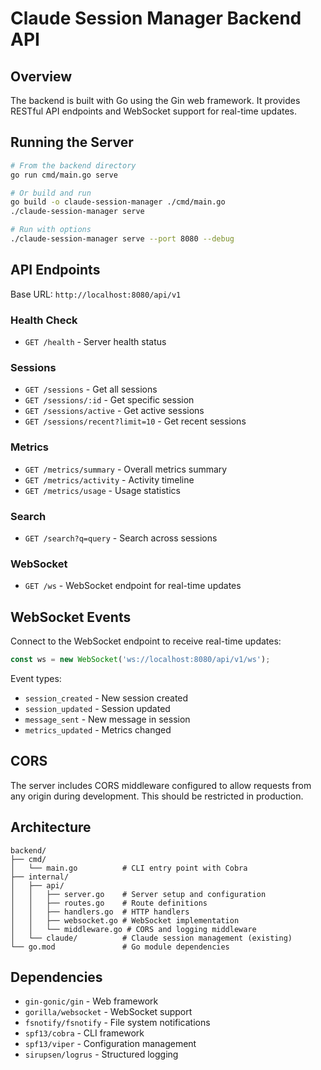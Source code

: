 # Claude Session Manager Backend API

## Overview

The backend is built with Go using the Gin web framework. It provides RESTful API endpoints and WebSocket support for real-time updates.

## Running the Server

```bash
# From the backend directory
go run cmd/main.go serve

# Or build and run
go build -o claude-session-manager ./cmd/main.go
./claude-session-manager serve

# Run with options
./claude-session-manager serve --port 8080 --debug
```

## API Endpoints

Base URL: `http://localhost:8080/api/v1`

### Health Check
- `GET /health` - Server health status

### Sessions
- `GET /sessions` - Get all sessions
- `GET /sessions/:id` - Get specific session
- `GET /sessions/active` - Get active sessions
- `GET /sessions/recent?limit=10` - Get recent sessions

### Metrics
- `GET /metrics/summary` - Overall metrics summary
- `GET /metrics/activity` - Activity timeline
- `GET /metrics/usage` - Usage statistics

### Search
- `GET /search?q=query` - Search across sessions

### WebSocket
- `GET /ws` - WebSocket endpoint for real-time updates

## WebSocket Events

Connect to the WebSocket endpoint to receive real-time updates:

```javascript
const ws = new WebSocket('ws://localhost:8080/api/v1/ws');
```

Event types:
- `session_created` - New session created
- `session_updated` - Session updated
- `message_sent` - New message in session
- `metrics_updated` - Metrics changed

## CORS

The server includes CORS middleware configured to allow requests from any origin during development. This should be restricted in production.

## Architecture

```
backend/
├── cmd/
│   └── main.go          # CLI entry point with Cobra
├── internal/
│   ├── api/
│   │   ├── server.go    # Server setup and configuration
│   │   ├── routes.go    # Route definitions
│   │   ├── handlers.go  # HTTP handlers
│   │   ├── websocket.go # WebSocket implementation
│   │   └── middleware.go # CORS and logging middleware
│   └── claude/          # Claude session management (existing)
└── go.mod               # Go module dependencies
```

## Dependencies

- `gin-gonic/gin` - Web framework
- `gorilla/websocket` - WebSocket support
- `fsnotify/fsnotify` - File system notifications
- `spf13/cobra` - CLI framework
- `spf13/viper` - Configuration management
- `sirupsen/logrus` - Structured logging